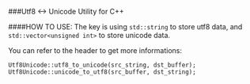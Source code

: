 ###Utf8 <-> Unicode Utility for C++

####HOW TO USE:
The key is using `std::string` to store utf8 data, and `std::vector<unsigned int>` to store unicode data.

You can refer to the header to get more informations:

    Utf8Unicode::utf8_to_unicode(src_string, dst_buffer);
    Utf8Unicode::unicode_to_utf8(src_buffer, dst_string);
